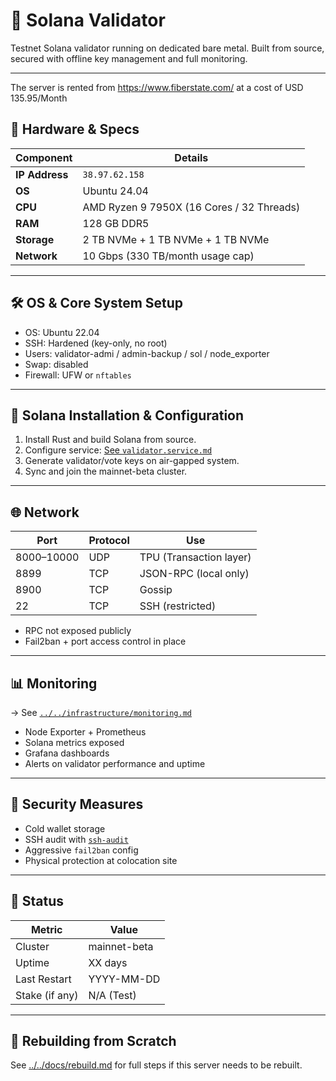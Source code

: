 # 🧬 Solana Validator

Testnet Solana validator running on dedicated bare metal. Built from source, secured with offline key management and full monitoring.

---
The server is rented from https://www.fiberstate.com/ at a cost of USD 135.95/Month

## 🧱 Hardware & Specs

| Component       | Details                                  |
|----------------|-------------------------------------------|
| **IP Address**  | `38.97.62.158`                            |
| **OS**          | Ubuntu 24.04                              |
| **CPU**         | AMD Ryzen 9 7950X (16 Cores / 32 Threads) |
| **RAM**         | 128 GB DDR5                               |
| **Storage**     | 2 TB NVMe + 1 TB NVMe + 1 TB NVMe         |
| **Network**     | 10 Gbps (330 TB/month usage cap)          |

---

## 🛠️ OS & Core System Setup

- OS: Ubuntu 22.04
- SSH: Hardened (key-only, no root)
- Users: validator-admi / admin-backup / sol / node_exporter
- Swap: disabled
- Firewall: UFW or `nftables`

---

## 🚀 Solana Installation & Configuration

1. Install Rust and build Solana from source.
2. Configure service: [See `validator.service.md`](./validator.service.md)
3. Generate validator/vote keys on air-gapped system.
4. Sync and join the mainnet-beta cluster.

---

## 🌐 Network

| Port        | Protocol | Use                     |
|-------------|----------|--------------------------|
| 8000–10000  | UDP      | TPU (Transaction layer)  |
| 8899        | TCP      | JSON-RPC (local only)    |
| 8900        | TCP      | Gossip                   |
| 22          | TCP      | SSH (restricted)         |

- RPC not exposed publicly
- Fail2ban + port access control in place

---

## 📊 Monitoring

→ See [`../../infrastructure/monitoring.md`](../../infrastructure/monitoring.md)

- Node Exporter + Prometheus
- Solana metrics exposed
- Grafana dashboards
- Alerts on validator performance and uptime

---

## 🔐 Security Measures

- Cold wallet storage
- SSH audit with [`ssh-audit`](https://github.com/jtesta/ssh-audit)
- Aggressive `fail2ban` config
- Physical protection at colocation site

---

## 📌 Status

| Metric           | Value       |
|------------------|-------------|
| Cluster          | mainnet-beta|
| Uptime           | XX days     |
| Last Restart     | YYYY-MM-DD  |
| Stake (if any)   | N/A (Test)  |

---

## 🧪 Rebuilding from Scratch

See [../../docs/rebuild.md](../../docs/rebuild.md) for full steps if this server needs to be rebuilt.
